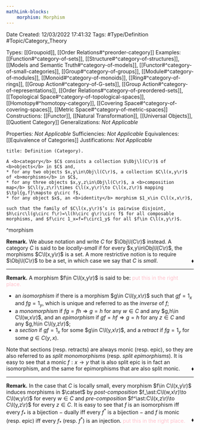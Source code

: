 ```yaml
---
mathLink-blocks:
    morphism: Morphism
---
```


<div class="topSpace"></div>

Date Created: 12/03/2022 17:41:32
Tags: #Type/Definition #Topic/Category_Theory

Types: [[Groupoid]], [[Order Relations#^preorder-category]]
Examples: [[Function#^category-of-sets]], [[Structure#^category-of-structures]], [[Models and Semantic Truth#^category-of-models]], [[Functor#^category-of-small-categories]], [[Group#^category-of-groups]], [[Module#^category-of-modules]], [[Monoid#^category-of-monoids]], [[Ring#^category-of-rings]], [[Group Action#^category-of-G-sets]], [[Group Action#^category-of-representations]], [[Order Relations#^category-of-preordered-sets]], [[Topological Space#^category-of-topological-spaces]], [[Homotopy#^homotopy-category]], [[Covering Space#^category-of-covering-spaces]], [[Metric Space#^category-of-metric-spaces]]
Constructions: [[Functor]], [[Natural Transformation]], [[Universal Objects]], [[Quotient Category]]
Generalizations: <i>Not Applicable</i>

Properties: <i>Not Applicable</i>
Sufficiencies: <i>Not Applicable</i>
Equivalences: [[Equivalence of Categories]]
Justifications: <i>Not Applicable</i>

``` ad-Definition
title: Definition (Category).

A <b>category</b> $C$ consists a collection $\Obj\l(C\r)$ of <b>objects</b> in $C$ and, 
* for any two objects $x,y\in\Obj\l(C\r)$, a collection $C\l(x,y\r)$ of <b>morphisms</b> in $C$,
* for any three objects $x,y,z\in\Obj\l(C\r)$, a <b>composition map</b> $C\l(y,z\r)\times C\l(x,y\r)\to C\l(x,z\r)$ mapping $\tpl{g,f}\mapsto g\circ f$,
* for any object $x$, an <b>identity</b> morphism $1_x\in C\l(x,x\r)$,

such that the family of $C\l(x,y\r)$’s is pairwise disjoint, $h\circ\l(g\circ f\r)=\l(h\circ g\r)\circ f$ for all composable morphisms, and $f\circ 1_x=f=f\circ1_y$ for all $f\in C\l(x,y\r)$.

```
^morphism

<b>Remark.</b> We abuse notation and write $C$ for $\Obj\l(C\r)$ instead. A category $C$ is said to be <i>locally-small</i> if for every $x,y\in\Obj\l(C\r)$, the morphisms $C\l(x,y\r)$ is a set. A more restrictive notion is to require $\Obj\l(C\r)$ to be a set, in which case we say that $C$ is <i>small</i>.<span style="float:right;">$\blacklozenge$</span>

---

<b>Remark.</b> A morphism $f\in C\l(x,y\r)$ is said to be: <span style="color:pink">put this in the right place.</span>
* an <i>isomorphism</i> if there is a morphism $g\in C\l(y,x\r)$ such that $gf=1_x$ and $fg=1_y$, which is unique and referred to as the <i>inverse</i> of $f$;
* a <i>monomorphism</i> if $fg=fh\Rightarrow g=h$ for any $w\in C$ and any $g,h\in C\l(w,x\r)$, and an <i>epimorphism</i> if $gf=hf\Rightarrow g=h$ for any $z\in C$ and any $g,h\in C\l(y,z\r)$;
* a <i>section</i> if $gf=1_x$ for some $g\in C\l(y,x\r)$, and a <i>retract</i> if $fg=1_y$ for some $g\in C(y,x)$.

Note that sections (resp. retracts) are always monic (resp. epic), so they are also referred to as <i>split monomorphisms</i> (resp. <i>split epimorphisms</i>). It is easy to see that a monic $f:x\to y$ that is also split epic is in fact an isomorphism, and the same for epimorphisms that are also split monic.<span style="float:right;">$\blacklozenge$</span>

---

<b>Remark.</b> In the case that $C$ is locally small, every morphism $f\in C\l(x,y\r)$ induces morphisms in $\catset$ by <i>post-composition</i> $f_\ast:C\l(w,x\r)\to C\l(w,y\r)$ for every $w\in C$ and <i>pre-composition</i> $f^\ast:C\l(x,z\r)\to C\l(y,z\r)$ for every $z\in C$. It is easy to see that $f$ is an isomorphism iff every $f_\ast$ is a bijection $-$ dually iff every $f^\ast$ is a bijection $-$ and $f$ is monic (resp. epic) iff every $f_\ast$ (resp. $f^\ast$) is an injection. <span style="color:pink">put this in the right place.</span><span style="float:right;">$\blacklozenge$</span>
